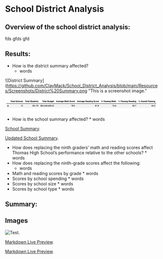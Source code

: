 # School District Analysis



## Overview of the school district analysis:
fds gfds gfd




## Results:

* How is the district summary affected?
    * words 
    
![District Summary]
(https://github.com/ClayMack/School_District_Analysis/blob/main/Resources/Screenshots/District%20Summary.png "This is a screenshot image."

![Updated District Summary](https://github.com/ClayMack/School_District_Analysis/blob/main/Resources/Screenshots/Updated%20District%20Summary.png "This is a screenshot image.")
    
    
*    How is the school summary affected?
    * words
    
    
[School Summary](https://github.com/ClayMack/School_District_Analysis/blob/main/Resources/Screenshots/School%20Summary.png).

[Updated School Summary](https://github.com/ClayMack/School_District_Analysis/blob/main/Resources/Screenshots/Updated%20School%20Summary.png).

*    How does replacing the ninth graders’ math and reading scores affect Thomas High School’s performance relative to the other schools?
    * words
*   How does replacing the ninth-grade scores affect the following:
    * words
*    Math and reading scores by grade
    * words
*    Scores by school spending
    * words
*    Scores by school size
    * words
*    Scores by school type
    * words




## Summary:




## Images

![Test.](/image/sample.png 
"This is a sample image.Test")







[Markdown Live Preview](https://github.com/ClayMack/School_District_Analysis/blob/main/Resources/Screenshots/School%20Summary.png).

[Markdown Live Preview](https://github.com/ClayMack/School_District_Analysis/blob/main/Resources/Screenshots/Updated%20School%20Summary.png).
